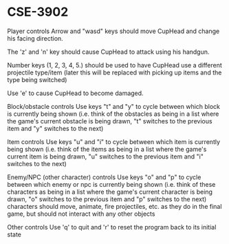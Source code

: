 # CSE-3902

Player controls
Arrow and "wasd" keys should move CupHead and change his facing direction.

The 'z' and 'n' key should cause CupHead to attack using his handgun.

Number keys (1, 2, 3, 4, 5.) should be used to have CupHead use a different projectile type/item (later this will be replaced with picking up items and the type being switched)

Use 'e' to cause CupHead to become damaged.

Block/obstacle controls
Use keys "t" and "y" to cycle between which block is currently being shown (i.e. think of the obstacles as being in a list where the game's current obstacle is being drawn, "t" switches to the previous item and "y" switches to the next)

Item controls
Use keys "u" and "i" to cycle between which item is currently being shown (i.e. think of the items as being in a list where the game's current item is being drawn, "u" switches to the previous item and "i" switches to the next)

Enemy/NPC (other character) controls
Use keys "o" and "p" to cycle between which enemy or npc is currently being shown (i.e. think of these characters as being in a list where the game's current character is being drawn, "o" switches to the previous item and "p" switches to the next)
characters should move, animate, fire projectiles, etc. as they do in the final game, but should not interact with any other objects

Other controls
Use 'q' to quit and 'r' to reset the program back to its initial state